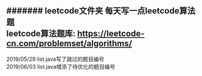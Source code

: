 ####### leetcode文件夹
每天写一点leetcode算法题<br>
leetcode算法题库: https://leetcode-cn.com/problemset/algorithms/<br>
---
2019/05/29	list.java写了跳过的题目编号<br>
2019/06/03	list.java增添了待优化的题目编号
